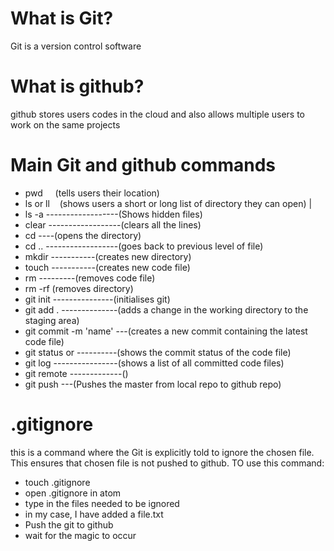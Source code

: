 # What is Git?
Git is a version control software

# What is github?
github stores users codes in the cloud and also allows multiple users to work on the same projects

# Main Git and github commands
- pwd  &nbsp;&nbsp;&nbsp; (tells users their location)
- ls or ll  &nbsp;&nbsp;  (shows users a short or long list of directory they can open) |
- ls -a ------------------(Shows hidden files)
- clear ------------------(clears all the lines)
- cd <directory name> ----(opens the directory)
- cd .. ------------------(goes back to previous level of file)
- mkdir <name> -----------(creates new directory)
- touch <name> -----------(creates new code file)
- rm <file name> ---------(removes code file)
- rm -rf <directory name> (removes directory)
- git init ---------------(initialises git)
- git add . --------------(adds a change in the working directory to the staging area)
- git commit -m 'name' ---(creates a new commit containing the latest code file)
- git status or ----------(shows the commit status of the code file)
- git log ----------------(shows a list of all committed code files)
- git remote -------------()
- git push <to> <from> ---(Pushes the master from local repo to github repo)

# .gitignore <file>
this is a command where the Git is explicitly told to ignore the chosen file. This ensures that chosen file is not pushed to github.
TO use this command:
- touch .gitignore
- open .gitignore in atom
- type in the files needed to be ignored
- in my case, I have added a file.txt
- Push the git to github
- wait for the magic to occur
